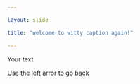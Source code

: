 ```yaml
---

layout: slide

title: "welcome to witty caption again!"

---
```


Your text

Use the left arror to go back
